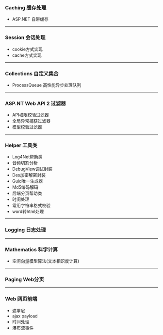 ### Caching 缓存处理
- ASP.NET 自带缓存
***

### Session 会话处理
- cookie方式实现
- cache方式实现
***

### Collections 自定义集合
- ProcessQueue 高性能异步处理队列
***

### ASP.NT Web API 2 过滤器
- API权限校验过滤器
- 全局异常捕获过滤器
- 模型校验过滤器
***

### Helper 工具类
- Log4Net帮助类
- 音频切割分析
- DebugView调试封装
- Des加密解密封装
- Guid唯一生成器
- Md5编码解码
- 后端分页帮助类
- 时间处理
- 常用字符串格式校验
- word转html处理
***

### Logging 日志处理
***

### Mathematics 科学计算
- 空间向量模型算法(文本相识度计算)
***

### Paging Web分页
***

### Web 网页前端
- 遮罩层
- ajax payload
- 时间处理
- 瀑布流事件

